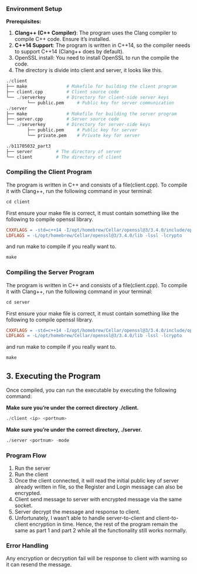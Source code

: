 ### **Environment Setup**

**Prerequisites:**

1. **Clang++ (C++ Compiler)**: The program uses the Clang compiler to compile C++ code. Ensure it’s installed.
2. **C++14 Support**: The program is written in C++14, so the compiler needs to support C++14 (Clang++ does by default).
3. OpenSSL install: You need to install OpenSSL to run the compile the code. 
4. The directory is divide into client and server, it looks like this.

```python
./client
├── make               # Makefile for building the client program
├── client.cpp         # Client source code
└── ./serverkey        # Directory for client-side server keys
		└── public.pem     # Public key for server communication
./server
├── make               # Makefile for building the server program
├── server.cpp         # Server source code
└── ./serverkey        # Directory for server-side keys
		├── public.pem     # Public key for server
		└── private.pem    # Private key for server
```

```python
./b11705032_part3
├── server         # The directory of server
└── client         # The directory of client
```

### **Compiling the Client Program**

The program is written in C++ and consists of a file(client.cpp). To compile it with Clang++, run the following command in your terminal:

```python
cd client
```

First ensure your make file is correct, it must contain something like the following to compile openssl library.

```makefile
CXXFLAGS = -std=c++14 -I/opt/homebrew/Cellar/openssl@3/3.4.0/include/openssl -I/opt/homebrew/Cellar/openssl@3/3.4.0/include/
LDFLAGS = -L/opt/homebrew/Cellar/openssl@3/3.4.0/lib -lssl -lcrypto
```

and run make to compile if you really want to.

```python
make
```

### **Compiling the Server Program**

The program is written in C++ and consists of a file(client.cpp). To compile it with Clang++, run the following command in your terminal:

```python
cd server
```

First ensure your make file is correct, it must contain something like the following to compile openssl library.

```makefile
CXXFLAGS = -std=c++14 -I/opt/homebrew/Cellar/openssl@3/3.4.0/include/openssl -I/opt/homebrew/Cellar/openssl@3/3.4.0/include/
LDFLAGS = -L/opt/homebrew/Cellar/openssl@3/3.4.0/lib -lssl -lcrypto
```

and run make to compile if you really want to.

```python
make
```

## **3. Executing the Program**

Once compiled, you can run the executable by executing the following command:

**Make sure you’re under the correct directory ./client.**

```python
./client <ip> <portnum> 
```

**Make sure you’re under the correct directory, ./server.**

```python
./server <portnum> -mode
```

### **Program Flow**

1. Run the server
2. Run the client
3. Once the client connected, it will read the initial public key of server already written in file, so the Register and Login message can also be encrypted.
4. Client send message to server with encrypted message via the same socket. 
5. Server decrypt the message and response to client.
6. Unfortunately, I wasn’t able to handle server-to-client and client-to-client encryption in time. Hence, the rest of the program remain the same as part 1 and part 2 while all the functionality still works normally.

### **Error Handling**

Any encryption or decryption fail will be response to client with warning so it can resend the message.
